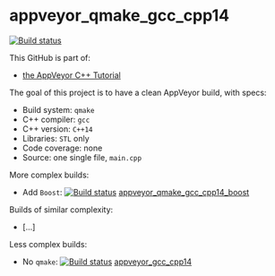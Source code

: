 # appveyor_qmake_gcc_cpp14

[![Build status](https://ci.appveyor.com/api/projects/status/8otskad85edx7m4m/branch/master?svg=true)](https://ci.appveyor.com/project/richelbilderbeek/appveyor-qmake-gcc-cpp14/branch/master)

This GitHub is part of:

 * [the AppVeyor C++ Tutorial](https://github.com/richelbilderbeek/appveyor_cpp_tutorial)
 
The goal of this project is to have a clean AppVeyor build, with specs:

 * Build system: `qmake`
 * C++ compiler: `gcc`
 * C++ version: `C++14`
 * Libraries: `STL` only
 * Code coverage: none
 * Source: one single file, `main.cpp`

More complex builds:

 * Add `Boost`: [![Build status](https://ci.appveyor.com/api/projects/status/smdyia4iojoju3ny/branch/master?svg=true)](https://ci.appveyor.com/project/richelbilderbeek/appveyor-qmake-gcc-cpp14-boost/branch/master) [appveyor_qmake_gcc_cpp14_boost](https://www.github.com/richelbilderbeek/appveyor_qmake_gcc_cpp14_boost)

Builds of similar complexity:

 * [...]

Less complex builds:

 * No `qmake`: [![Build status](https://ci.appveyor.com/api/projects/status/r0c3wnwin26yvfto/branch/master?svg=true)](https://ci.appveyor.com/project/richelbilderbeek/appveyor-gcc-cpp14/branch/master) [appveyor_gcc_cpp14](https://www.github.com/richelbilderbeek/appveyor_gcc_cpp14)
